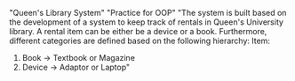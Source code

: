 "Queen's Library System"
"Practice for OOP"
"The system is built based on the development of a system to keep track of rentals in Queen's University library.
 A rental item can be either be a device or a book. 
 Furthermore, different categories are defined based on the following hierarchy:
 Item: 
 1) Book -> Textbook or Magazine
 2) Device -> Adaptor or Laptop"
